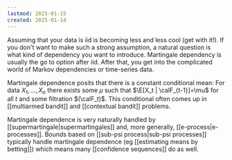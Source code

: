```yaml
---
lastmod: 2025-01-15
created: 2025-01-14
---
```


Assuming that your data is iid is becoming less and less cool (get with it!). If you don't want to make such a strong assumption, a natural question is what kind of dependency you want to introduce. Martingale dependency is usually the go to option after iid. After that, you get into the complicated world of Markov dependencies or time-series data. 

Martingale dependence posits that there is a constant conditional mean: For data $X_1,\dots,X_n$ there exists some $\mu$ such that $\E[X_t | \calF_{t-1}]=\mu$ for all $t$ and some filtration $(\calF_t)$. This conditional often comes up in [[multiarmed bandit]] and [[contextual bandit]] problems. 

Martingale dependence is very naturally handled by [[supermartingale|supermartingales]] and, more generally, [[e-process|e-processes]]. Bounds based on [[sub-psi process|sub-psi processes]] typically handle martingale dependence (eg [[estimating means by betting]]) which means many [[confidence sequences]] do as well. 